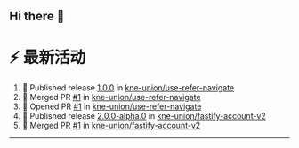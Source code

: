 ## Hi there 👋

<!--

**Here are some ideas to get you started:**

🙋‍♀️ A short introduction - what is your organization all about?
🌈 Contribution guidelines - how can the community get involved?
👩‍💻 Useful resources - where can the community find your docs? Is there anything else the community should know?
🍿 Fun facts - what does your team eat for breakfast?
🧙 Remember, you can do mighty things with the power of [Markdown](https://docs.github.com/github/writing-on-github/getting-started-with-writing-and-formatting-on-github/basic-writing-and-formatting-syntax)
-->


# ⚡ 最新活动

<!--START_SECTION:activity-->
1. 🚀 Published release [1.0.0](https://github.com/kne-union/use-refer-navigate/releases/tag/1.0.0) in [kne-union/use-refer-navigate](https://github.com/kne-union/use-refer-navigate)
2. 🎉 Merged PR [#1](https://github.com/kne-union/use-refer-navigate/pull/1) in [kne-union/use-refer-navigate](https://github.com/kne-union/use-refer-navigate)
3. 💪 Opened PR [#1](https://github.com/kne-union/use-refer-navigate/pull/1) in [kne-union/use-refer-navigate](https://github.com/kne-union/use-refer-navigate)
4. 🚀 Published release [2.0.0-alpha.0](https://github.com/kne-union/fastify-account-v2/releases/tag/2.0.0-alpha.0) in [kne-union/fastify-account-v2](https://github.com/kne-union/fastify-account-v2)
5. 🎉 Merged PR [#1](https://github.com/kne-union/fastify-account-v2/pull/1) in [kne-union/fastify-account-v2](https://github.com/kne-union/fastify-account-v2)
<!--END_SECTION:activity-->

---
